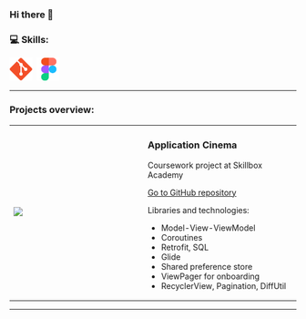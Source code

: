 ### Hi there 👋

### 💻 Skills:

<div>
  <img src="https://github.com/devicons/devicon/blob/master/icons/git/git-original.svg" title="git" alt="git" width="40" height="40"/>&nbsp
  <img src="https://github.com/devicons/devicon/blob/master/icons/figma/figma-original.svg" title="figma" alt="figma" width="40" height="40"/>&nbsp;
</div>

---

### Projects overview:

<table>
  <tr>
    <td width='440px'>
      <img src='assets//demos/appCinema.gif' width='400px'>
    </td>
    <td width='400px'>
      <h3>Application Cinema</h3>
      <p>Coursework project at Skillbox Academy</p>
      <p>
        <a href='https://github.com/Yakov-Nechaev/Portfolio-projects/tree/main/AppCinema'>Go to GitHub repository</a>
      </p>
      <p>Libraries and technologies:</p>
      <ul>
        <li>Model-View-ViewModel</li>
        <li>Coroutines</li>
        <li>Retrofit, SQL</li>
        <li>Glide</li>
        <li>Shared preference store</li>
        <li>ViewPager for onboarding</li>
        <li>RecyclerView, Pagination, DiffUtil</li>
      </ul>
    </td>
  </tr>
</table>

---
